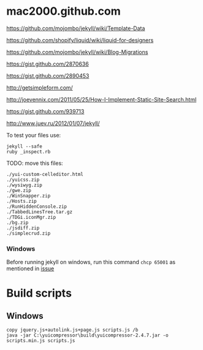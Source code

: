 mac2000.github.com
==================

https://github.com/mojombo/jekyll/wiki/Template-Data

https://github.com/shopify/liquid/wiki/liquid-for-designers

https://github.com/mojombo/jekyll/wiki/Blog-Migrations

https://gist.github.com/2870636

https://gist.github.com/2890453

http://getsimpleform.com/

http://joevennix.com/2011/05/25/How-I-Implement-Static-Site-Search.html

https://gist.github.com/939713

http://www.juev.ru/2012/01/07/jekyll/


To test your files use:

    jekyll --safe
    ruby _inspect.rb

TODO: move this files:

    ./yui-custom-celleditor.html
    ./yuicss.zip
    ./wysiwyg.zip
    ./gwe.zip
    ./WinSnapper.zip
    ./Hosts.zip
    ./RunHiddenConsole.zip
    ./TabbedLinesTree.tar.gz
    ./TDGi.iconMgr.zip
    ./bg.zip
    ./jsdiff.zip
    ./simplecrud.zip

### Windows

Before running jekyll on windows, run this command `chcp 65001` as mentioned in [issue](https://github.com/mojombo/jekyll/issues/188)

# Build scripts

## Windows

    copy jquery.js+autolink.js+page.js scripts.js /b
    java -jar C:\yuicompressor\build\yuicompressor-2.4.7.jar -o scripts.min.js scripts.js


